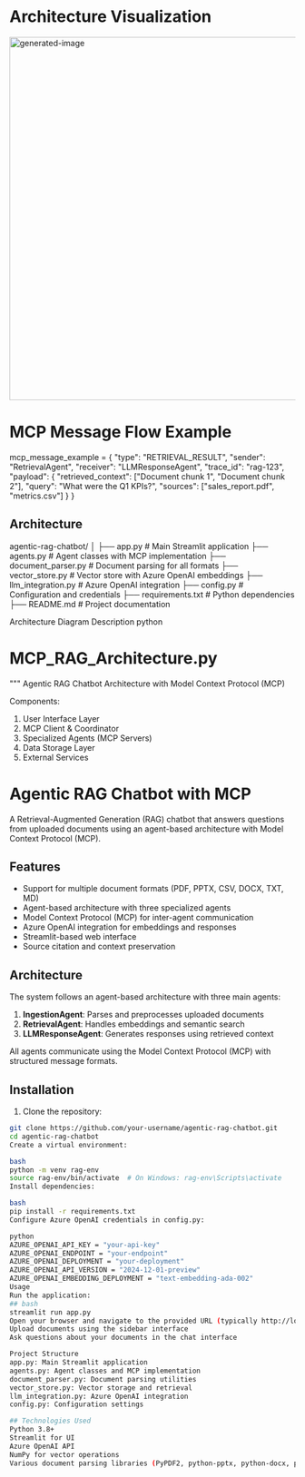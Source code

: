 # Architecture Visualization
<img width="1632" height="640" alt="generated-image" src="https://github.com/user-attachments/assets/2afb9c31-1bc5-4859-b800-0a3e7d70cda8" />

# MCP Message Flow Example
mcp_message_example = {
    "type": "RETRIEVAL_RESULT",
    "sender": "RetrievalAgent",
    "receiver": "LLMResponseAgent", 
    "trace_id": "rag-123",
    "payload": {
        "retrieved_context": ["Document chunk 1", "Document chunk 2"],
        "query": "What were the Q1 KPIs?",
        "sources": ["sales_report.pdf", "metrics.csv"]
    }
}

## Architecture
agentic-rag-chatbot/
│
├── app.py                      # Main Streamlit application
├── agents.py                   # Agent classes with MCP implementation
├── document_parser.py          # Document parsing for all formats
├── vector_store.py             # Vector store with Azure OpenAI embeddings
├── llm_integration.py          # Azure OpenAI integration
├── config.py                   # Configuration and credentials
├── requirements.txt            # Python dependencies
├── README.md                   # Project documentation


Architecture Diagram Description
python
# MCP_RAG_Architecture.py
"""
Agentic RAG Chatbot Architecture with Model Context Protocol (MCP)

Components:
1. User Interface Layer
2. MCP Client & Coordinator
3. Specialized Agents (MCP Servers)
4. Data Storage Layer
5. External Services

# Agentic RAG Chatbot with MCP

A Retrieval-Augmented Generation (RAG) chatbot that answers questions from uploaded documents using an agent-based architecture with Model Context Protocol (MCP).

## Features

- Support for multiple document formats (PDF, PPTX, CSV, DOCX, TXT, MD)
- Agent-based architecture with three specialized agents
- Model Context Protocol (MCP) for inter-agent communication
- Azure OpenAI integration for embeddings and responses
- Streamlit-based web interface
- Source citation and context preservation

## Architecture

The system follows an agent-based architecture with three main agents:

1. **IngestionAgent**: Parses and preprocesses uploaded documents
2. **RetrievalAgent**: Handles embeddings and semantic search
3. **LLMResponseAgent**: Generates responses using retrieved context

All agents communicate using the Model Context Protocol (MCP) with structured message formats.

## Installation

1. Clone the repository:
```bash
git clone https://github.com/your-username/agentic-rag-chatbot.git
cd agentic-rag-chatbot
Create a virtual environment:

bash
python -m venv rag-env
source rag-env/bin/activate  # On Windows: rag-env\Scripts\activate
Install dependencies:

bash
pip install -r requirements.txt
Configure Azure OpenAI credentials in config.py:

python
AZURE_OPENAI_API_KEY = "your-api-key"
AZURE_OPENAI_ENDPOINT = "your-endpoint"
AZURE_OPENAI_DEPLOYMENT = "your-deployment"
AZURE_OPENAI_API_VERSION = "2024-12-01-preview"
AZURE_OPENAI_EMBEDDING_DEPLOYMENT = "text-embedding-ada-002"
Usage
Run the application:
## bash
streamlit run app.py
Open your browser and navigate to the provided URL (typically http://localhost:8501)
Upload documents using the sidebar interface
Ask questions about your documents in the chat interface

Project Structure
app.py: Main Streamlit application
agents.py: Agent classes and MCP implementation
document_parser.py: Document parsing utilities
vector_store.py: Vector storage and retrieval
llm_integration.py: Azure OpenAI integration
config.py: Configuration settings

## Technologies Used
Python 3.8+
Streamlit for UI
Azure OpenAI API
NumPy for vector operations
Various document parsing libraries (PyPDF2, python-pptx, python-docx, pandas)
